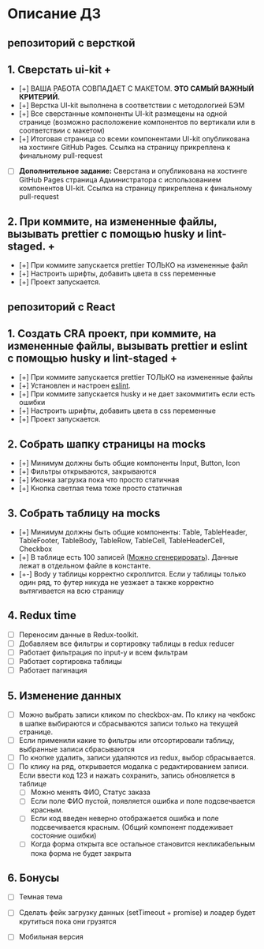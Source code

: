 # Описание ДЗ

## репозиторий с версткой

## 1. Сверстать ui-kit +
  - [+] ВАША РАБОТА СОВПАДАЕТ С МАКЕТОМ. **ЭТО САМЫЙ ВАЖНЫЙ КРИТЕРИЙ.**
  - [+] Верстка UI-kit выполнена в соответствии с методологией БЭМ
  - [+] Все сверстанные компоненты UI-kit размещены на одной странице (возможно расположение компонентов по вертикали или в соответствии с макетом)
  - [+] Итоговая страница со всеми компонентами UI-kit опубликована на хостинге GitHub Pages. Ссылка на страницу прикреплена к финальному pull-request
  - [ ] **Дополнительное задание:** Сверстана и опубликована на хостинге GitHub Pages страница Администратора с использованием компонентов UI-kit. Ссылка на страницу прикреплена к финальному pull-request
  
## 2. При коммите, на измененные файлы, вызывать prettier с помощью husky и lint-staged. +
  - [+] При коммите запускается prettier ТОЛЬКО на измененные файл
  - [+] Настроить шрифты, добавить цвета в css переменные
  - [+] Проект запускается.

## репозиторий с React

## 1. Создать CRA проект, при коммите, на измененные файлы, вызывать prettier и eslint с помощью husky и lint-staged +
  - [+] При коммите запускается prettier ТОЛЬКО на измененные файлы
  - [+] Установлен и настроен [eslint](https://www.npmjs.com/package/eslint-kit).
  - [+] При коммите запускается husky и не дает закоммитить если есть ошибки
  - [+] Настроить шрифты, добавить цвета в css переменные
  - [+] Проект запускается.

## 2. Собрать шапку страницы на mocks
  - [+] Минимум должны быть общие компоненты Input, Button, Icon
  - [+] Фильтры открываются, закрываются
  - [+] Иконка загрузка пока что просто статичная
  - [+] Кнопка светлая тема тоже просто статичная

## 3. Собрать таблицу на mocks
  - [+] Минимум должны быть общие компоненты: Table, TableHeader, TableFooter, TableBody, TableRow, TableCell, TableHeaderCell, Checkbox
  - [+] В таблице есть 100 записей ([Можно сгенерировать](https://json-generator.com/)). Данные лежат в отдельном файле в константе.
  - [+-] Body у таблицы корректно скроллится. Если у таблицы только один ряд, то футер никуда не уезжает а также корректно вытягивается на всю страницу

## 4. Redux time
  - [  ] Переносим данные в Redux-toolkit.
  - [  ] Добавляем все фильтры и сортировку таблицы в redux reducer
  - [  ] Работает фильтрация по input-у и всем фильтрам
  - [  ] Работает сортировка таблицы
  - [  ] Работает пагинация

## 5. Изменение данных
  - [ ] Можно выбрать записи кликом по checkbox-ам. По клику на чекбокс в шапке выбираются и сбрасываются записи только на текущей странице.
  - [ ] Если применили какие то фильтры или отсортировали таблицу, выбранные записи сбрасываются
  - [ ] По кнопке удалить, записи удаляются из redux, выбор сбрасывается.
  - [ ] По клику на ряд, открывается модалка с редактированием записи. Если ввести код 123 и нажать сохранить, запись обновляется в таблице
      - [ ] Можно менять ФИО, Статус заказа
      - [ ] Если поле ФИО пустой, появляется ошибка и поле подсвечвается красным.
      - [ ] Если код введен неверно отображается ошибка и поле подсвечивается красным. (Общий компонент поддеживает состояние ошибки)
      - [ ] Когда форма открыта все остальное становится некликабельным пока форма не будет закрыта
      
## 6. Бонусы
  - [ ] Темная тема
  - [ ] Сделать фейк загрузку данных (setTimeout + promise) и лоадер будет крутиться пока они грузятся
  - [ ] Мобильная версия


